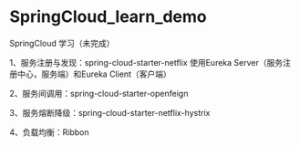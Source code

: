 # SpringCloud_learn_demo
SpringCloud 学习（未完成）

1、服务注册与发现：spring-cloud-starter-netflix
使用Eureka Server（服务注册中心，服务端）和Eureka  Client（客户端）

2、服务间调用：spring-cloud-starter-openfeign

3、服务熔断降级：spring-cloud-starter-netflix-hystrix

4、负载均衡：Ribbon
